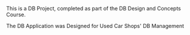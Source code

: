 This is a DB Project, completed as part of the DB Design and Concepts Course.

The DB Application was Designed for Used Car Shops' DB Management
